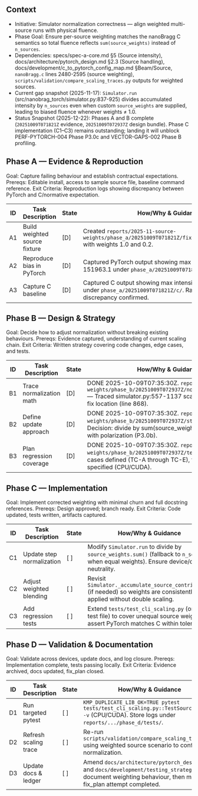 ## Context
- Initiative: Simulator normalization correctness — align weighted multi-source runs with physical fluence.
- Phase Goal: Ensure per-source weighting matches the nanoBragg C semantics so total fluence reflects `sum(source_weights)` instead of `n_sources`.
- Dependencies: specs/spec-a-core.md §5 (Source intensity), docs/architecture/pytorch_design.md §2.3 (Source handling), docs/development/c_to_pytorch_config_map.md §Beam/Source, `nanoBragg.c` lines 2480-2595 (source weighting), `scripts/validation/compare_scaling_traces.py` outputs for weighted sources.
- Current gap snapshot (2025-11-17): `Simulator.run` (src/nanobrag_torch/simulator.py:837-925) divides accumulated intensity by `n_sources` even when custom `source_weights` are supplied, leading to biased fluence whenever weights ≠ 1.0.
- Status Snapshot (2025-12-22): Phases A and B complete (`20251009T071821Z` evidence, `20251009T072937Z` design bundle). Phase C implementation (C1–C3) remains outstanding; landing it will unblock PERF-PYTORCH-004 Phase P3.0c and VECTOR-GAPS-002 Phase B profiling.

## Phase A — Evidence & Reproduction
Goal: Capture failing behaviour and establish contractual expectations.
Prereqs: Editable install, access to sample source file, baseline command reference.
Exit Criteria: Reproduction logs showing discrepancy between PyTorch and C/normative expectation.

| ID | Task Description | State | How/Why & Guidance |
| --- | --- | --- | --- |
| A1 | Build weighted source fixture | [D] | Created `reports/2025-11-source-weights/phase_a/20251009T071821Z/fixtures/two_sources.txt` with weights 1.0 and 0.2. |
| A2 | Reproduce bias in PyTorch | [D] | Captured PyTorch output showing max intensity 101.1, total 151963.1 under `phase_a/20251009T071821Z/py/`. |
| A3 | Capture C baseline | [D] | Captured C output showing max intensity 0.009, total 463.4 under `phase_a/20251009T071821Z/c/`. Ratio = 327.9× discrepancy confirmed. |

## Phase B — Design & Strategy
Goal: Decide how to adjust normalization without breaking existing behaviours.
Prereqs: Evidence captured, understanding of current scaling chain.
Exit Criteria: Written strategy covering code changes, edge cases, and tests.

| ID | Task Description | State | How/Why & Guidance |
| --- | --- | --- | --- |
| B1 | Trace normalization math | [D] | DONE 2025-10-09T07:35:30Z. `reports/2025-11-source-weights/phase_b/20251009T072937Z/normalization_flow.md` — Traced simulator.py:557-1137 scaling path; identified fix location (line 868). |
| B2 | Define update approach | [D] | DONE 2025-10-09T07:35:30Z. `reports/2025-11-source-weights/phase_b/20251009T072937Z/strategy.md` — Decision: divide by sum(source_weights). No coupling with polarization (P3.0b). |
| B3 | Plan regression coverage | [D] | DONE 2025-10-09T07:35:30Z. `reports/2025-11-source-weights/phase_b/20251009T072937Z/tests.md` — 5 test cases defined (TC-A through TC-E), tolerance tiers specified (CPU/CUDA). |

## Phase C — Implementation
Goal: Implement corrected weighting with minimal churn and full docstring references.
Prereqs: Design approved; branch ready.
Exit Criteria: Code updated, tests written, artifacts captured.

| ID | Task Description | State | How/Why & Guidance |
| --- | --- | --- | --- |
| C1 | Update step normalization | [ ] | Modify `Simulator.run` to divide by `source_weights.sum()` (fallback to `n_sources` when equal weights). Ensure device/dtype neutrality. |
| C2 | Adjust weighted blending | [ ] | Revisit `Simulator._accumulate_source_contribution` (if needed) so weights are consistently applied without double scaling. |
| C3 | Add regression tests | [ ] | Extend `tests/test_cli_scaling.py` (or new test file) to cover unequal source weights; assert PyTorch matches C within tolerance. |

## Phase D — Validation & Documentation
Goal: Validate across devices, update docs, and log closure.
Prereqs: Implementation complete, tests passing locally.
Exit Criteria: Evidence archived, docs updated, fix_plan closed.

| ID | Task Description | State | How/Why & Guidance |
| --- | --- | --- | --- |
| D1 | Run targeted pytest | [ ] | `KMP_DUPLICATE_LIB_OK=TRUE pytest tests/test_cli_scaling.py::TestSourceWeights -v` (CPU/CUDA). Store logs under `reports/.../phase_d/tests/`. |
| D2 | Refresh scaling trace | [ ] | Re-run `scripts/validation/compare_scaling_traces.py` using weighted source scenario to confirm normalization. |
| D3 | Update docs & ledger | [ ] | Amend `docs/architecture/pytorch_design.md` and `docs/development/testing_strategy.md` to document weighting behaviour, then mark fix_plan attempt completed. |
